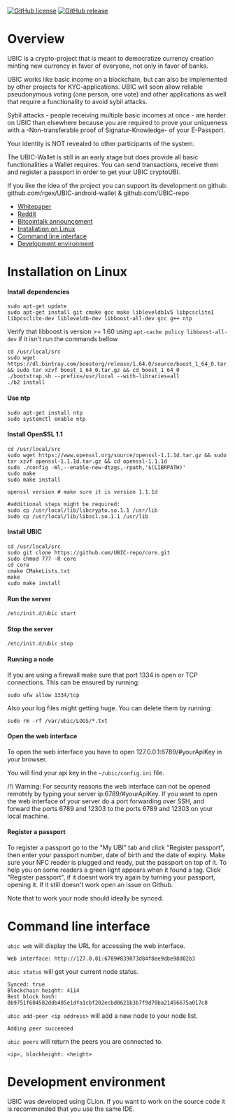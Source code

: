 [![GitHub license](https://img.shields.io/github/license/UBIC-repo/core)](https://github.com/UBIC-repo/core/blob/master/LICENSE)
[![GitHub release](https://img.shields.io/github/release/UBIC-repo/core)](https://github.com/UBIC-repo/core/releases/)


# Overview

UBIC is a crypto-project that is meant to democratize currency creation minting new currency in favor of everyone, not only in favor of banks. 

UBIC works like basic income on a blockchain, but can also be implemented by other projects for KYC-applications. UBIC will soon allow reliable pseudonymous voting (one person, one vote) and other applications as well that require a functionality to avoid sybil attacks.

Sybil attacks - people receiving multiple basic incomes at once - are harder on UBIC than elsewhere because you are required to prove your uniqueness with a -Non-transferable proof of Signatur-Knowledge- of your E-Passport. 

Your identity is NOT revealed to other participants of the system. 

The UBIC-Wallet is still in an early stage but does provide all basic functionalities a Wallet requires. You can send transactions, receive them and register a passport in order to get your UBIC cryptoUBI.

If you like the idea of the project you can support its development on github: github.com/rgex/UBIC-android-wallet &
github.com/UBIC-repo

 - [Whitepaper](https://github.com/UBIC-repo/Whitepaper/blob/master/README.md)
 - [Reddit](https://www.reddit.com/r/UBIC/)
 - [Bitcointalk announcement](https://bitcointalk.org/index.php?topic=3021063.0)
 - [Installation on Linux](#installation-on-linux)
 - [Command line interface](#command-line-interface)
 - [Development environment](#development-environment)
 
# Installation on Linux

#### Install dependencies
```
sudo apt-get update
sudo apt-get install git cmake gcc make libleveldb1v5 libpcsclite1 libpcsclite-dev libleveldb-dev libboost-all-dev gcc g++ ntp
```
Verify that libboost is version >= 1.60 using ```apt-cache policy libboost-all-dev``` if it isn't run the commands bellow
```
cd /usr/local/src
sudo wget https://dl.bintray.com/boostorg/release/1.64.0/source/boost_1_64_0.tar.gz && sudo tar xzvf boost_1_64_0.tar.gz && cd boost_1_64_0
./bootstrap.sh --prefix=/usr/local --with-libraries=all
./b2 install
```

#### Use ntp
```
sudo apt-get install ntp
sudo systemctl enable ntp
```

#### Install OpenSSL 1.1
```
cd /usr/local/src
sudo wget https://www.openssl.org/source/openssl-1.1.1d.tar.gz && sudo tar xzvf openssl-1.1.1d.tar.gz && cd openssl-1.1.1d
sudo ./config -Wl,--enable-new-dtags,-rpath,'$(LIBRPATH)'
sudo make
sudo make install

openssl version # make sure it is version 1.1.1d

#additional steps might be required:
sudo cp /usr/local/lib/libcrypto.so.1.1 /usr/lib
sudo cp /usr/local/lib/libssl.so.1.1 /usr/lib
```

#### Install UBIC
```
cd /usr/local/src
sudo git clone https://github.com/UBIC-repo/core.git
sudo chmod 777 -R core
cd core
cmake CMakeLists.txt
make
sudo make install
```

#### Run the server
```
/etc/init.d/ubic start
```

#### Stop the server
```
/etc/init.d/ubic stop
```

#### Running a node 
If you are using a firewall make sure that port 1334 is open or TCP connections.
This can be ensured by running: 

```
sudo ufw allow 1334/tcp
```

Also your log files might getting huge. You can delete them by running:

```
sudo rm -rf /var/ubic/LOGS/*.txt
```

#### Open the web interface
To open the web interface you have to open 127.0.0.1:6789/#yourApiKey in your browser.

You will find your api key in the ```~/ubic/config.ini``` file.

/!\ Warning: For security reasons the web interface can not be opened remotely by typing your server ip:6789/#yourApiKey.
If you want to open the web interface of your server do a port forwarding over SSH, and forward the ports 6789 and 12303 to the ports 6789 and 12303 on your local machine.

#### Register a passport
To register a passport go to the "My UBI" tab and click "Register passport", then enter your passport number, date of birth and the date of expiry.
Make sure your NFC reader is plugged and ready, put the passport on top of it. To help you on some readers a green light appears when it found a tag.
Click "Register passport", if it doesnt work try again by turning your passport, opening it. If it still doesn't work open an issue on Github.

Note that to work your node should ideally be synced.

# Command line interface

```ubic web``` will display the URL for accessing the web interface.
```
Web interface: http://127.0.01:6789#839073d84f8ee9dbe98d02b3
```

```ubic status``` will get your current node status.
```
Synced: true
Blockchain height: 4114
Best block hash: 0b9751f604582ddb405e1dfa1cbf202ecbd0621b3b7f9d70ba21456675a017c8
```

```ubic add-peer <ip address>``` will add a new node to your node list.
```
Adding peer succeeded
```

```ubic peers``` will return the peers you are connected to.
```
<ip>, blockheight: <height>
```

# Development environment
UBIC was developed using CLion. If you want to work on the source code it is recommended that you use the same IDE.
